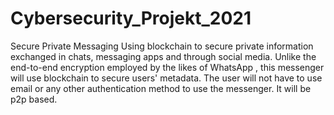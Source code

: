 # Cybersecurity_Projekt_2021
Secure Private Messaging
Using blockchain to secure private information exchanged in chats, messaging apps and through social media. Unlike the end-to-end encryption employed by the likes of WhatsApp , this messenger will use blockchain to secure users' metadata. The user will not have to use email or any other authentication method to use the messenger. It will be p2p based.
